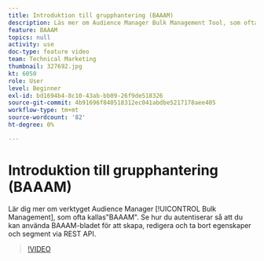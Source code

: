 ```yaml
---
title: Introduktion till grupphantering (BAAAM)
description: Läs mer om Audience Manager Bulk Management Tool, som ofta kallas "BAAAM". Se hur du autentiserar så att du kan använda BAAAM-bladet för att skapa, redigera och ta bort egenskaper och segment via REST API.
feature: BAAAM
topics: null
activity: use
doc-type: feature video
team: Technical Marketing
thumbnail: 327692.jpg
kt: 6050
role: User
level: Beginner
exl-id: bd1694b4-8c10-43ab-bb09-26f9de518326
source-git-commit: 4b91696f840518312ec041abdbe5217178aee405
workflow-type: tm+mt
source-wordcount: '82'
ht-degree: 0%

---
```


# Introduktion till grupphantering (BAAAM)

Lär dig mer om verktyget Audience Manager [!UICONTROL Bulk Management], som ofta kallas&quot;BAAAM&quot;. Se hur du autentiserar så att du kan använda BAAAM-bladet för att skapa, redigera och ta bort egenskaper och segment via REST API.

>[!VIDEO](https://video.tv.adobe.com/v/327692/?quality=12&learn=on)
